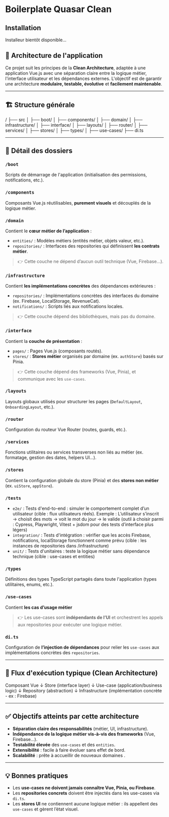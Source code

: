 # Boilerplate Quasar Clean

## Installation
Installeur bientôt disponible...

## 🧠 Architecture de l'application

Ce projet suit les principes de la **Clean Architecture**, adaptée à une application Vue.js avec une séparation claire entre la logique métier, l'interface utilisateur et les dépendances externes. L'objectif est de garantir une architecture **modulaire, testable, évolutive** et **facilement maintenable**.

---

## 🏗️ Structure générale

/
├── src
│ ├── boot/
│ ├── components/
│ ├── domain/
│ ├── infrastructure/
│ ├── interface/
│ ├── layouts/
│ ├── router/
│ ├── services/
│ ├── stores/
│ ├── types/
│ ├── use-cases/
├── di.ts

---

## 📁 Détail des dossiers

### `/boot`

Scripts de démarrage de l'application (initialisation des permissions, notifications, etc.).

### `/components`

Composants Vue.js réutilisables, **purement visuels** et découplés de la logique métier.

### `/domain`

Contient le **cœur métier de l’application** :

- `entities/` : Modèles métiers (entités métier, objets valeur, etc.).
- `repositories/` : Interfaces des repositories qui définissent **les contrats métier**.

> 👉 Cette couche ne dépend d’aucun outil technique (Vue, Firebase…).

### `/infrastructure`

Contient **les implémentations concrètes** des dépendances extérieures :

- `repositories/` : Implémentations concrètes des interfaces du domaine (ex. Firebase, LocalStorage, RevenueCat).
- `notifications/` : Scripts liés aux notifications locales.

> 👉 Cette couche dépend des bibliothèques, mais pas du domaine.

### `/interface`

Contient la **couche de présentation** :

- `pages/` : Pages Vue.js (composants routés).
- `stores/` : **Stores métier** organisés par domaine (ex. `authStore`) basés sur Pinia.

> 👉 Cette couche dépend des frameworks (Vue, Pinia), et communique avec les `use-cases`.

### `/layouts`

Layouts globaux utilisés pour structurer les pages (`DefaultLayout`, `OnboardingLayout`, etc.).

### `/router`

Configuration du routeur Vue Router (routes, guards, etc.).

### `/services`

Fonctions utilitaires ou services transverses non liés au métier (ex. formatage, gestion des dates, helpers UI...).

### `/stores`

Contient la configuration globale du store (Pinia) et des **stores non métier** (ex. `uiStore`, `appStore`).

### `/tests`

- `e2e/` : Tests d'end-to-end : simuler le comportement complet d’un utilisateur (cible : flux utilisateurs réels). Exemple : L’utilisateur s’inscrit → choisit des mots → voit le mot du jour → le valide (outil à choisir parmi : Cypress, Playwright, Vitest + jsdom pour des tests d’interface plus légers)
- `integration/` : Tests d'intégration : vérifier que les accès Firebase, notifications, localStorage fonctionnent comme prévu (cible : les instances de repositories dans /infrastructure)
- `unit/` : Tests d'unitaires : teste la logique métier sans dépendance technique (cible : use-cases et entities)

### `/types`

Définitions des types TypeScript partagés dans toute l'application (types utilitaires, enums, etc.).

### `/use-cases`

Contient **les cas d’usage métier**

> 👉 Les use-cases sont **indépendants de l’UI** et orchestrent les appels aux repositories pour exécuter une logique métier.

### `di.ts`

Configuration de **l’injection de dépendances** pour relier les `use-cases` aux implémentations concrètes des `repositories`.

---

## 🔁 Flux d'exécution typique (Clean Architecture)

Composant Vue
↓
Store (interface layer)
↓
Use-case (application/business logic)
↓
Repository (abstraction)
↓
Infrastructure (implémentation concrète - ex : Firebase)

---

## ✅ Objectifs atteints par cette architecture

- **Séparation claire des responsabilités** (métier, UI, infrastructure).
- **Indépendance de la logique métier vis-à-vis des frameworks** (Vue, Firebase…).
- **Testabilité élevée** des `use-cases` et des `entities`.
- **Extensibilité** : facile à faire évoluer sans effet de bord.
- **Scalabilité** : prête à accueillir de nouveaux domaines .

---

## 💡 Bonnes pratiques

- Les **use-cases ne doivent jamais connaître Vue, Pinia, ou Firebase**.
- Les **repositories concrets** doivent être injectés dans les use-cases via `di.ts`.
- Les **stores UI** ne contiennent aucune logique métier : ils appellent des `use-cases` et gèrent l’état visuel.
